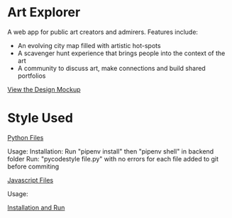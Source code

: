 # Art Explorer

A web app for public art creators and admirers. Features include:

- An evolving city map filled with artistic hot-spots
- A scavenger hunt experience that brings people into the context of the art
- A community to discuss art, make connections and build shared portfolios

[View the Design Mockup](https://framer.com/share/Wireframing--gsKx6BvxCiPsUeIGlnqr/z3TC9SJ5A)


# Style Used
[Python Files](https://pycodestyle.pycqa.org/en/latest/index.html)
    
Usage:
        Installation: Run "pipenv install" then "pipenv shell" in backend folder
        Run: "pycodestyle file.py" with no errors for each file added to git before commiting

[Javascript Files](https://prettier.io/docs/en/index.html)
    
Usage:
        
   [Installation and Run](https://prettier.io/docs/en/install.html)

